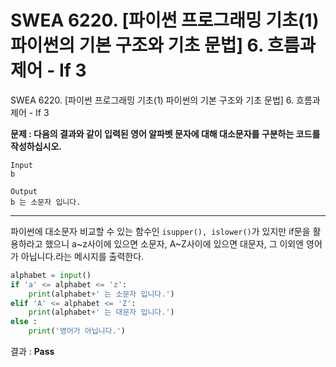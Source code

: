 # SWEA 6220. [파이썬 프로그래밍 기초(1) 파이썬의 기본 구조와 기초 문법] 6. 흐름과 제어 - If 3

SWEA 6220. [파이썬 프로그래밍 기초(1) 파이썬의 기본 구조와 기초 문법] 6. 흐름과 제어 - If 3



**문제 : 다음의 결과와 같이 입력된 영어 알파벳 문자에 대해 대소문자를 구분하는 코드를 작성하십시오.**

```
Input
b

Output
b 는 소문자 입니다.
```

---

파이썬에 대소문자 비교할 수 있는 함수인 `isupper(), islower()`가 있지만 if문을 활용하라고 했으니 a~z사이에 있으면 소문자, A~Z사이에 있으면 대문자, 그 이외엔 영어가 아닙니다.라는 메시지를 출력한다.

```python
alphabet = input()
if 'a' <= alphabet <= 'z':
    print(alphabet+' 는 소문자 입니다.')
elif 'A' <= alphabet <= 'Z':
    print(alphabet+' 는 대문자 입니다.')
else :
    print('영어가 아닙니다.')
```

결과 : **Pass**